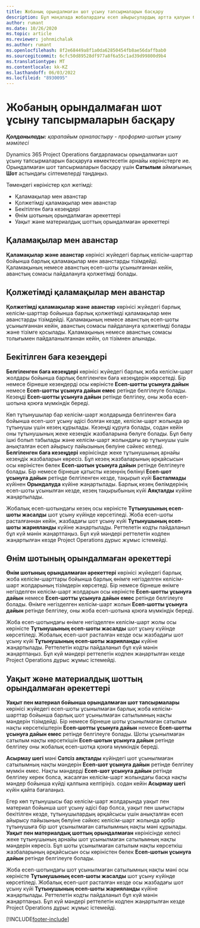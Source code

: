 ```yaml
---
title: Жобаның орындалмаған шот ұсыну тапсырмаларын басқару
description: Бұл мақалада жобалардағы есеп айырысулардың артта қалуын басқару кезінде пайдалану үшін қолжетімді әртүрлі көріністер туралы ақпарат берілген.
author: rumant
ms.date: 10/26/2020
ms.topic: article
ms.reviewer: johnmichalak
ms.author: rumant
ms.openlocfilehash: 8f2e68449a8f1a0da62850454fb8ae56daffbab0
ms.sourcegitcommit: 6cfc50d89528df977a8f6a55c1ad39d99800d9b4
ms.translationtype: MT
ms.contentlocale: kk-KZ
ms.lasthandoff: 06/03/2022
ms.locfileid: "8930095"
---
```

# <a name="manage-project-billing-backlog"></a>Жобаның орындалмаған шот ұсыну тапсырмаларын басқару 

_**Қолданылады:** қарапайым орналастыру - проформа-шотын ұсыну мәмілесі_

Dynamics 365 Project Operations бағдарламасы орындалмаған шот ұсыну тапсырмаларын басқаруға көмектесетін арнайы көріністерге ие. Орындалмаған шот тапсырмаларын басқару үшін **Сатылым** аймағының **Шот** астындағы сілтемелерді таңдаңыз. 

Төмендегі көріністер қол жетімді:

- Қаламақылар мен аванстар
- Қолжетімді қаламақылар мен аванстар
- Бекітілген баға кезеңдері
- Өнім шотының орындалмаған әрекеттері
- Уақыт және материалдық шоттың орындалмаған әрекеттері

## <a name="retainers-and-advances"></a>Қаламақылар мен аванстар

**Қаламақылар және аванстар** көрінісі жүйедегі барлық келісім-шарттар бойынша барлық қаламақылар мен аванстарды тізімдейді. Қаламақының немесе аванстың есеп-шоты ұсынылғаннан кейін, аванстың сомасы пайдалануға қолжетімді болады.

## <a name="available-retainers-and-advances"></a>Қолжетімді қаламақылар мен аванстар

**Қолжетімді қаламақылар және аванстар** көрінісі жүйедегі барлық келісім-шарттар бойынша барлық қолжетімді қаламақылар мен аванстарды тізімдейді. Қаламақының немесе аванстың есеп-шоты ұсынылғаннан кейін, аванстың сомасы пайдалануға қолжетімді болады және тізімге қосылады. Қаламақының немесе аванстың сомасы толығымен пайдаланылғаннан кейін, ол тізімнен алынады.

## <a name="fixed-price-milestones"></a>Бекітілген баға кезеңдері

**Белгіленген баға кезеңдері** көрінісі жүйедегі барлық жоба келісім-шарт жолдары бойынша барлық белгіленген баға кезеңдерін көрсетеді. Бір немесе бірнеше кезеңдерді осы көріністе **Есеп-шотты ұсынуға дайын** немесе **Есеп-шотты ұсынуға дайын емес** ретінде белгілеуге болады. Кезеңді **Есеп-шотты ұсынуға дайын** ретінде белгілеу, оны жоба есеп-шотына қоюға мүмкіндік береді.

Көп тұтынушылар бар келісім-шарт жолдарында белгіленген баға бойынша есеп-шот ұсыну әдісі болған кезде, келісім-шарт жолында әр тұтынушы үшін кезең құрылады. Кезеңді құруға болады, содан кейін оны тұтынушының жеке кезеңдік жазбаларына бөлуге болады. Бұл бөлу ішкі болып табылады және келісім-шарт жолындағы әр тұтынушы үшін анықталған есеп айырысу пайызының бөлуіне сәйкес келеді. **Белгіленген баға кезеңдері** көрінісінде жеке тұтынушының арнайы кезеңдік жазбаларын көресіз. Бұл кезең жазбаларының әрқайсысын осы көріністен бөлек **Есеп-шотын ұсынуға дайын** ретінде белгілеуге болады. Бір немесе бірнеше қатысты кезеңнің бөлінуі **Есеп-шот ұсынуға дайын** ретінде белгіленген кезде, тақырып күйі **Басталмады** күйінен **Орындалуда** күйіне жаңартылады. Барлық кезең бөлімдерінің есеп-шоты ұсынылған кезде, кезең тақырыбының күйі **Аяқталды** күйіне жаңартылады.

Жобалық есеп-шотындағы кезең осы көріністе **Тұтынушының есеп-шоты жасалды** шот ұсыну күйінде көрсетіледі. Жоба есеп-шоты расталғаннан кейін, жазбадағы шот ұсыну күйі **Тұтынушының есеп-шоты жарияланды** күйіне жаңартылады. Реттелетін кодты пайдаланып бұл күй мәнін жаңартпаңыз. Бұл күй мәндері реттелетін кодпен жаңартылған кезде Project Operations дұрыс жұмыс істемейді.

## <a name="product-billing-backlog"></a>Өнім шотының орындалмаған әрекеттері

**Өнім шотының орындалмаған әрекеттері** көрінісі жүйедегі барлық жоба келісім-шарттары бойынша барлық өнімге негізделген келісім-шарт жолдарының тізімдерін көрсетеді. Бір немесе бірнеше өнімге негізделген келісім-шарт жолдарын осы көріністе **Есеп-шотты ұсынуға дайын** немесе **Есеп-шотты ұсынуға дайын емес** ретінде белгілеуге болады. Өнімге негізделген келісім-шарт жолын **Есеп-шотты ұсынуға дайын** ретінде белгілеу, оны жоба есеп-шотына қоюға мүмкіндік береді.

Жоба есеп-шотындағы өнімге негізделген келісім-шарт жолы осы көріністе **Тұтынушының есеп-шоты жасалды** шот ұсыну күйінде көрсетіледі. Жобалық есеп-шот расталған кезде осы жазбадағы шот ұсыну күйі **Тұтынушының есеп-шоты жарияланды** күйіне жаңартылады. Реттелетін кодты пайдаланып бұл күй мәнін жаңартпаңыз. Бұл күй мәндері реттелетін кодпен жаңартылған кезде Project Operations дұрыс жұмыс істемейді.

## <a name="time-and-material-billing-backlog"></a>Уақыт және материалдық шоттың орындалмаған әрекеттері

**Уақыт пен материал бойынша орындалмаған шот тапсырмалары** көрінісі жүйедегі есеп-шоты ұсынылмаған барлық жоба келісім-шарттар бойынша барлық шот ұсынылмаған сатылымның нақты мәндерін тізімдейді. Бір немесе бірнеше шоты ұсынылмаған сатылым нақты көрсеткіштерін **Есеп-шотты ұсынуға дайын** немесе **Есеп-шотты ұсынуға дайын емес** ретінде белгілеуге болады. Шоты ұсынылмаған сатылым нақты көрсеткішін **Есеп-шотын ұсынуға дайын** ретінде белгілеу оны жобалық есеп-шотқа қоюға мүмкіндік береді.

**Асырмау шегі** мәні **Сәтсіз аяқталды** күйіндегі шот ұсынылмаған сатылымның нақты мәндерін **Есеп-шот ұсынуға дайын** ретінде белгілеу мүмкін емес. Нақты мәндерді **Есеп-шот ұсынуға дайын** ретінде белгілеу керек болса, жасалған келісім-шарт жолындағы басқа нақты мәндер бойынша күйді қалпына келтіріңіз. содан кейін **Асырмау шегі** күйін қайта бағалаңыз.

Егер көп тұтынушысы бар келісім-шарт жолдарында уақыт пен материал бойынша шот ұсыну әдісі бар болса, уақыт пен шығыстары бекітілген кезде, тұтынушылардың әрқайсысы үшін анықталған есеп айырысу пайызының бөлуіне сәйкес келісім-шарт жолында әрбір тұтынушыға бір шот ұсынылмаған сатылымның нақты мәні құрылады. **Уақыт пен материалдық шоттың орындалмаған** көрінісінде келесі жеке тұтынушының арнайы шот ұсынылмаған сатылымның нақты мәндерін көресіз. Бұл шоты ұсынылмаған сатылым нақты көрсеткіш жазбаларының әрқайсысын осы көріністен бөлек **Есеп-шотын ұсынуға дайын** ретінде белгілеуге болады.

Жоба есеп-шотындағы шот ұсынылмаған сатылымның нақты мәні осы көріністе **Тұтынушының есеп-шоты жасалды** шот ұсыну күйінде көрсетіледі. Жобалық есеп-шот расталған кезде осы жазбадағы шот ұсыну күйі **Тұтынушының есеп-шоты жарияланды** күйіне жаңартылады. Реттелетін кодты пайдаланып бұл күй мәнін жаңартпаңыз. Бұл күй мәндері реттелетін кодпен жаңартылған кезде Project Operations дұрыс жұмыс істемейді.


[!INCLUDE[footer-include](../../includes/footer-banner.md)]
